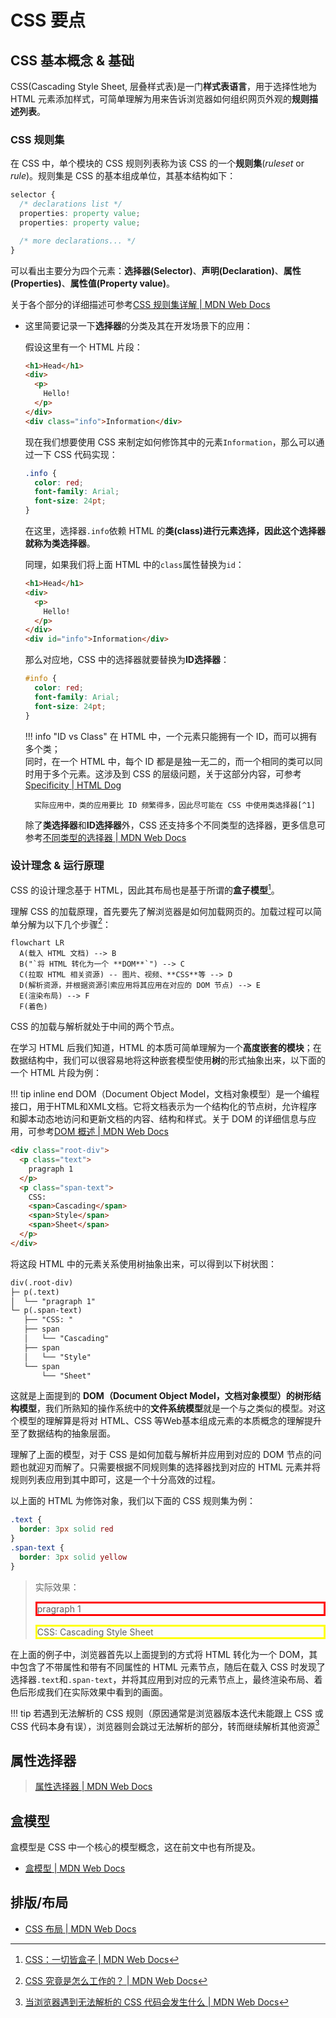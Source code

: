 # CSS 要点

## CSS 基本概念 & 基础

CSS(Cascading Style Sheet, 层叠样式表)是一门**样式表语言**，用于选择性地为 HTML 元素添加样式，可简单理解为用来告诉浏览器如何组织网页外观的**规则描述列表**。

### CSS 规则集

在 CSS 中，单个模块的 CSS 规则列表称为该 CSS 的一个**规则集**(*ruleset* or *rule*)。规则集是 CSS 的基本组成单位，其基本结构如下：

```css
selector {
  /* declarations list */
  properties: property value;
  properties: property value;

  /* more declarations... */
}
```

可以看出主要分为四个元素：**选择器(Selector)**、**声明(Declaration)**、**属性(Properties)**、**属性值(Property value)**。

关于各个部分的详细描述可参考[CSS 规则集详解 | MDN Web Docs](https://developer.mozilla.org/zh-CN/docs/Learn_web_development/Getting_started/Your_first_website/Styling_the_content#css_%E8%A7%84%E5%88%99%E9%9B%86%E8%AF%A6%E8%A7%A3)

- 这里简要记录一下**选择器**的分类及其在开发场景下的应用：

    假设这里有一个 HTML 片段：
    ```html
    <h1>Head</h1>
    <div>
      <p>
        Hello!
      </p>
    </div>
    <div class="info">Information</div>
    ```
    现在我们想要使用 CSS 来制定如何修饰其中的元素`Information`，那么可以通过一下 CSS 代码实现：
    ```css
    .info {
      color: red;
      font-family: Arial;
      font-size: 24pt;
    }
    ```
    在这里，选择器`.info`依赖 HTML 的**类(class)**进行元素选择，因此这个选择器就称为**类选择器**。

    同理，如果我们将上面 HTML 中的`class`属性替换为`id`：
    ```html
    <h1>Head</h1>
    <div>
      <p>
        Hello!
      </p>
    </div>
    <div id="info">Information</div>
    ```
    那么对应地，CSS 中的选择器就要替换为**ID选择器**：
    ```css
    #info {
      color: red;
      font-family: Arial;
      font-size: 24pt;
    }
    ```

    !!! info "ID vs Class"
        在 HTML 中，一个元素只能拥有一个 ID，而可以拥有多个类；  
        同时，在一个 HTML 中，每个 ID 都是是独一无二的，而一个相同的类可以同时用于多个元素。这涉及到 CSS 的层级问题，关于这部分内容，可参考[Specificity | HTML Dog](https://www.htmldog.com/guides/css/intermediate/specificity/)

        实际应用中，类的应用要比 ID 频繁得多，因此尽可能在 CSS 中使用类选择器[^1]

    除了**类选择器**和**ID选择器**外，CSS 还支持多个不同类型的选择器，更多信息可参考[不同类型的选择器 | MDN Web Docs](https://developer.mozilla.org/zh-CN/docs/Learn_web_development/Getting_started/Your_first_website/Styling_the_content#%E4%B8%8D%E5%90%8C%E7%B1%BB%E5%9E%8B%E7%9A%84%E9%80%89%E6%8B%A9%E5%99%A8)

### 设计理念 & 运行原理

CSS 的设计理念基于 HTML，因此其布局也是基于所谓的**盒子模型**[^2]。

理解 CSS 的加载原理，首先要先了解浏览器是如何加载网页的。加载过程可以简单分解为以下几个步骤[^3]：
```mermaid
flowchart LR
  A(载入 HTML 文档) --> B
  B("`将 HTML 转化为一个 **DOM**`") --> C
  C(拉取 HTML 相关资源) -- 图片、视频、**CSS**等 --> D
  D(解析资源，并根据资源引索应用将其应用在对应的 DOM 节点) --> E
  E(渲染布局) --> F
  F(着色)
```

CSS 的加载与解析就处于中间的两个节点。

在学习 HTML 后我们知道，HTML 的本质可简单理解为一个**高度嵌套的模块**；在数据结构中，我们可以很容易地将这种嵌套模型使用**树**的形式抽象出来，以下面的一个 HTML 片段为例：

!!! tip inline end
    DOM（Document Object Model，文档对象模型）是一个编程接口，用于HTML和XML文档。它将文档表示为一个结构化的节点树，允许程序和脚本动态地访问和更新文档的内容、结构和样式。关于 DOM 的详细信息与应用，可参考[DOM 概述 | MDN Web Docs](https://developer.mozilla.org/zh-CN/docs/Web/API/Document_Object_Model/Introduction)

```html
<div class="root-div">
  <p class="text">
    pragraph 1
  </p>
  <p class="span-text">
    CSS: 
    <span>Cascading</span>
    <span>Style</span>
    <span>Sheet</span>
  </p>
</div>
```
将这段 HTML 中的元素关系使用树抽象出来，可以得到以下树状图：
```md
div(.root-div)
├─ p(.text)
│  └── "pragraph 1"
└─ p(.span-text)
   ├── "CSS: "
   ├── span
   │   └── "Cascading"
   ├── span
   │   └── "Style"
   └── span
       └── "Sheet"
```
这就是上面提到的 **DOM（Document Object Model，文档对象模型）**的**树形结构模型**，我们所熟知的操作系统中的**文件系统模型**就是一个与之类似的模型。对这个模型的理解算是将对 HTML、CSS 等Web基本组成元素的本质概念的理解提升至了数据结构的抽象层面。

理解了上面的模型，对于 CSS 是如何加载与解析并应用到对应的 DOM 节点的问题也就迎刃而解了。只需要根据不同规则集的选择器找到对应的 HTML 元素并将规则列表应用到其中即可，这是一个十分高效的过程。

以上面的 HTML 为修饰对象，我们以下面的 CSS 规则集为例：
```css
.text {
  border: 3px solid red
}
.span-text {
  border: 3px solid yellow
}
```

> 实际效果：
><style>
>  .text {
>     border: 3px solid red
>  }
>  .span-text {
>     border: 3px solid yellow
>  }
></style> 
><div class="root-div">
>  <p class="text">
>    pragraph 1
>  </p>
>  <p class="span-text">
>    CSS: 
>    <span>Cascading</span>
>    <span>Style</span>
>    <span>Sheet</span>
>  </p>
></div>

在上面的例子中，浏览器首先以上面提到的方式将 HTML 转化为一个 DOM，其中包含了不带属性和带有不同属性的 HTML 元素节点，随后在载入 CSS 时发现了选择器`.text`和`.span-text`，并将其应用到对应的元素节点上，最终渲染布局、着色后形成我们在实际效果中看到的画面。

!!! tip
    若遇到无法解析的 CSS 规则（原因通常是浏览器版本迭代未能跟上 CSS 或 CSS 代码本身有误），浏览器则会跳过无法解析的部分，转而继续解析其他资源[^4]

## 属性选择器

>[属性选择器 | MDN Web Docs](https://developer.mozilla.org/zh-CN/docs/Learn_web_development/Core/Styling_basics/Attribute_selectors)

## 盒模型

盒模型是 CSS 中一个核心的模型概念，这在前文中也有所提及。

- [盒模型 | MDN Web Docs](https://developer.mozilla.org/zh-CN/docs/Learn_web_development/Core/Styling_basics/Box_model)

## 排版/布局

- [CSS 布局 | MDN Web Docs](https://developer.mozilla.org/zh-CN/docs/Learn_web_development/Core/CSS_layout)


[^1]: [Intro to HTML/CSS | MIT Web Lab](https://docs.google.com/presentation/d/1z7mrIg_M6pn828sbvcJ5XjiK3xpgjC-n1lihA4B-yzM/edit?slide=id.g6cf79318c7_0_26#slide=id.g6cf79318c7_0_26)

[^2]: [CSS：一切皆盒子 | MDN Web Docs](https://developer.mozilla.org/zh-CN/docs/Learn_web_development/Getting_started/Your_first_website/Styling_the_content#css%EF%BC%9A%E4%B8%80%E5%88%87%E7%9A%86%E7%9B%92%E5%AD%90)

[^3]: [CSS 究竟是怎么工作的？ | MDN Web Docs](https://developer.mozilla.org/zh-CN/docs/Learn_web_development/Core/Styling_basics/What_is_CSS#css_%E7%A9%B6%E7%AB%9F%E6%98%AF%E6%80%8E%E4%B9%88%E5%B7%A5%E4%BD%9C%E7%9A%84%EF%BC%9F)

[^4]: [当浏览器遇到无法解析的 CSS 代码会发生什么 | MDN Web Docs](https://developer.mozilla.org/zh-CN/docs/Learn_web_development/Core/Styling_basics/What_is_CSS#%E5%BD%93%E6%B5%8F%E8%A7%88%E5%99%A8%E9%81%87%E5%88%B0%E6%97%A0%E6%B3%95%E8%A7%A3%E6%9E%90%E7%9A%84_css_%E4%BB%A3%E7%A0%81%E4%BC%9A%E5%8F%91%E7%94%9F%E4%BB%80%E4%B9%88)